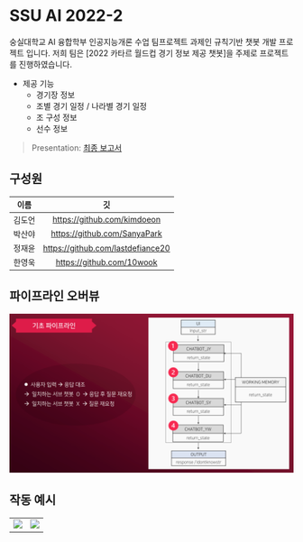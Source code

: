 # SSU AI 2022-2

숭실대학교 AI 융합학부 인공지능개론 수업 팀프로젝트 과제인 규칙기반 챗봇 개발 프로젝트 입니다. 저희 팀은 [2022 카타르 월드컵 경기 정보 제공 챗봇]을 주제로 프로젝트를 진행하였습니다.

- 제공 기능
  - 경기장 정보
  - 조별 경기 일정 / 나라별 경기 일정
  - 조 구성 정보
  - 선수 정보

> Presentation: [최종 보고서](./figure/4조%20최종%20보고서.pdf)

## 구성원

|  이름  |                깃                 |
| :----: | :-------------------------------: |
| 김도언 |    https://github.com/kimdoeon    |
| 박산야 |   https://github.com/SanyaPark    |
| 정재윤 | https://github.com/lastdefiance20 |
| 한영욱 |     https://github.com/10wook     |

## 파이프라인 오버뷰

![img](./figure/pipeline.png)

## 작동 예시

<table>
  <tr>
    <td>
      <img width="100%" src="https://user-images.githubusercontent.com/57488530/209650256-48b22065-f3d7-4fce-a7cb-6e2466a655ff.jpg"/>
    </td>
    <td>
      <img width="100%" src="https://user-images.githubusercontent.com/57488530/209650262-6c92489a-76ae-4db6-971d-a012e7061143.jpg"/>
    </td>
  </tr>
</table>
